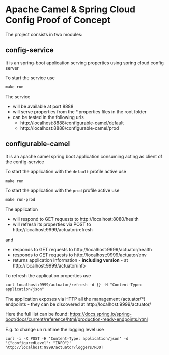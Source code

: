 Apache Camel & Spring Cloud Config Proof of Concept
===================================================

The project consists in two modules:

## config-service
It is an spring-boot application serving properties using spring cloud config server

To start the service use

    make run

The service 
- will be available at port 8888
- will serve properties from the *.properties files in the root folder
- can be tested in the following urls 
  - http://localhost:8888/configurable-camel/default
  - http://localhost:8888/configurable-camel/prod
    
## configurable-camel
It is an apache camel spring boot application consuming acting as client of the config-service 

To start the application with the `default` profile active use

    make run

To start the application with the `prod` profile active use

    make run-prod

The application
- will respond to GET requests to http://localhost:8080/health
- will refresh its properties via POST to http://localhost:9999/actuator/refresh

and
- responds to GET requests to http://localhost:9999/actuator/health
- responds to GET requests to http://localhost:9999/actuator/env
- returns application information - **including version** - at http://localhost:9999/actuator/info

To refresh the application properties use

    curl localhost:9999/actuator/refresh -d {} -H "Content-Type: application/json"

The application exposes via HTTP all the management (actuator/*) endpoints - they can be discovered at http://localhost:9999/actuator/

Here the full list can be found: https://docs.spring.io/spring-boot/docs/current/reference/html/production-ready-endpoints.html

E.g. to change un runtime the logging level use

    curl -i -X POST -H 'Content-Type: application/json' -d '{"configuredLevel": "INFO"}' http://localhost:9999/actuator/loggers/ROOT